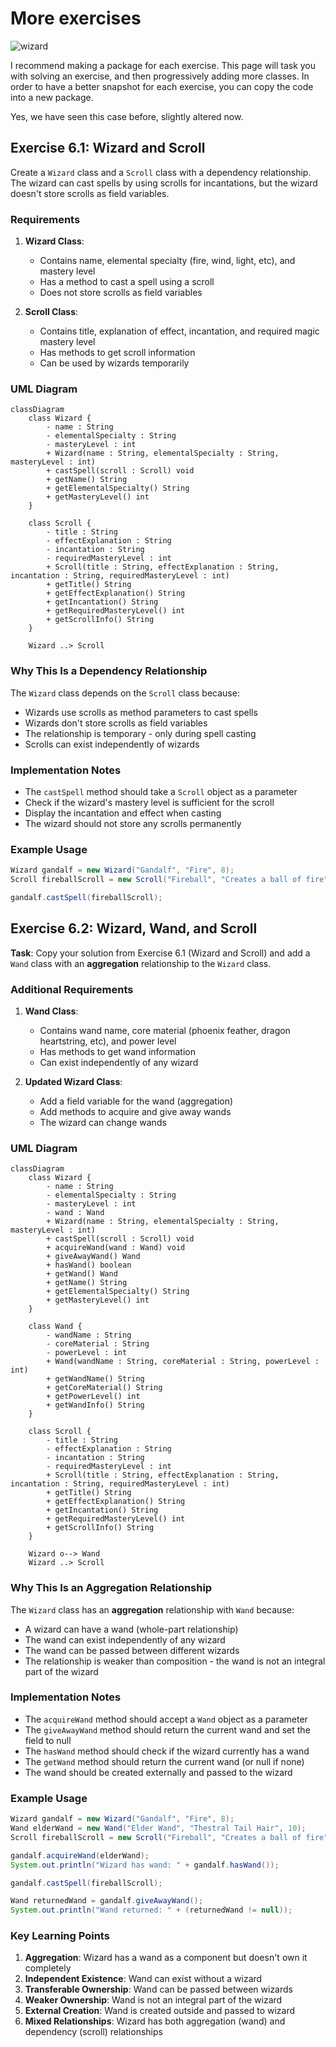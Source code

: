 # More exercises

![wizard](Resources/Wizard.png)

I recommend making a package for each exercise. This page will task you with solving an exercise, and then progressively adding more classes. In order to have a better snapshot for each exercise, you can copy the code into a new package.

Yes, we have seen this case before, slightly altered now.

## Exercise 6.1: Wizard and Scroll

Create a `Wizard` class and a `Scroll` class with a dependency relationship. The wizard can cast spells by using scrolls for incantations, but the wizard doesn't store scrolls as field variables.

### Requirements

1. **Wizard Class**: 
   - Contains name, elemental specialty (fire, wind, light, etc), and mastery level
   - Has a method to cast a spell using a scroll
   - Does not store scrolls as field variables

2. **Scroll Class**:
   - Contains title, explanation of effect, incantation, and required magic mastery level
   - Has methods to get scroll information
   - Can be used by wizards temporarily

### UML Diagram

```mermaid
classDiagram
    class Wizard {
        - name : String
        - elementalSpecialty : String
        - masteryLevel : int
        + Wizard(name : String, elementalSpecialty : String, masteryLevel : int)
        + castSpell(scroll : Scroll) void
        + getName() String
        + getElementalSpecialty() String
        + getMasteryLevel() int
    }
    
    class Scroll {
        - title : String
        - effectExplanation : String
        - incantation : String
        - requiredMasteryLevel : int
        + Scroll(title : String, effectExplanation : String, incantation : String, requiredMasteryLevel : int)
        + getTitle() String
        + getEffectExplanation() String
        + getIncantation() String
        + getRequiredMasteryLevel() int
        + getScrollInfo() String
    }
    
    Wizard ..> Scroll
```

### Why This Is a Dependency Relationship

The `Wizard` class depends on the `Scroll` class because:
- Wizards use scrolls as method parameters to cast spells
- Wizards don't store scrolls as field variables
- The relationship is temporary - only during spell casting
- Scrolls can exist independently of wizards

### Implementation Notes

- The `castSpell` method should take a `Scroll` object as a parameter
- Check if the wizard's mastery level is sufficient for the scroll
- Display the incantation and effect when casting
- The wizard should not store any scrolls permanently

### Example Usage

```java
Wizard gandalf = new Wizard("Gandalf", "Fire", 8);
Scroll fireballScroll = new Scroll("Fireball", "Creates a ball of fire", "Ignis Flamma", 5);

gandalf.castSpell(fireballScroll);
```

## Exercise 6.2: Wizard, Wand, and Scroll

**Task**: Copy your solution from Exercise 6.1 (Wizard and Scroll) and add a `Wand` class with an **aggregation** relationship to the `Wizard` class.

### Additional Requirements

1. **Wand Class**:
   - Contains wand name, core material (phoenix feather, dragon heartstring, etc), and power level
   - Has methods to get wand information
   - Can exist independently of any wizard

2. **Updated Wizard Class**:
   - Add a field variable for the wand (aggregation)
   - Add methods to acquire and give away wands
   - The wizard can change wands

### UML Diagram

```mermaid
classDiagram
    class Wizard {
        - name : String
        - elementalSpecialty : String
        - masteryLevel : int
        - wand : Wand
        + Wizard(name : String, elementalSpecialty : String, masteryLevel : int)
        + castSpell(scroll : Scroll) void
        + acquireWand(wand : Wand) void
        + giveAwayWand() Wand
        + hasWand() boolean
        + getWand() Wand
        + getName() String
        + getElementalSpecialty() String
        + getMasteryLevel() int
    }
    
    class Wand {
        - wandName : String
        - coreMaterial : String
        - powerLevel : int
        + Wand(wandName : String, coreMaterial : String, powerLevel : int)
        + getWandName() String
        + getCoreMaterial() String
        + getPowerLevel() int
        + getWandInfo() String
    }
    
    class Scroll {
        - title : String
        - effectExplanation : String
        - incantation : String
        - requiredMasteryLevel : int
        + Scroll(title : String, effectExplanation : String, incantation : String, requiredMasteryLevel : int)
        + getTitle() String
        + getEffectExplanation() String
        + getIncantation() String
        + getRequiredMasteryLevel() int
        + getScrollInfo() String
    }
    
    Wizard o--> Wand 
    Wizard ..> Scroll 
```

### Why This Is an Aggregation Relationship

The `Wizard` class has an **aggregation** relationship with `Wand` because:
- A wizard can have a wand (whole-part relationship)
- The wand can exist independently of any wizard
- The wand can be passed between different wizards
- The relationship is weaker than composition - the wand is not an integral part of the wizard

### Implementation Notes

- The `acquireWand` method should accept a `Wand` object as a parameter
- The `giveAwayWand` method should return the current wand and set the field to null
- The `hasWand` method should check if the wizard currently has a wand
- The `getWand` method should return the current wand (or null if none)
- The wand should be created externally and passed to the wizard

### Example Usage

```java
Wizard gandalf = new Wizard("Gandalf", "Fire", 8);
Wand elderWand = new Wand("Elder Wand", "Thestral Tail Hair", 10);
Scroll fireballScroll = new Scroll("Fireball", "Creates a ball of fire", "Ignis Flamma", 5);

gandalf.acquireWand(elderWand);
System.out.println("Wizard has wand: " + gandalf.hasWand());

gandalf.castSpell(fireballScroll);

Wand returnedWand = gandalf.giveAwayWand();
System.out.println("Wand returned: " + (returnedWand != null));
```

### Key Learning Points

1. **Aggregation**: Wizard has a wand as a component but doesn't own it completely
2. **Independent Existence**: Wand can exist without a wizard
3. **Transferable Ownership**: Wand can be passed between wizards
4. **Weaker Ownership**: Wand is not an integral part of the wizard
5. **External Creation**: Wand is created outside and passed to wizard
6. **Mixed Relationships**: Wizard has both aggregation (wand) and dependency (scroll) relationships

